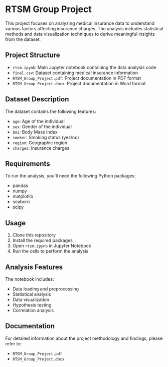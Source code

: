 # RTSM Group Project

This project focuses on analyzing medical insurance data to understand various factors affecting insurance charges. The analysis includes statistical methods and data visualization techniques to derive meaningful insights from the dataset.


## Project Structure

- `rtsm.ipynb`: Main Jupyter notebook containing the data analysis code
- `final.csv`: Dataset containing medical insurance information
- `RTSM_Group_Project.pdf`: Project documentation in PDF format
- `RTSM_Group_Project.docx`: Project documentation in Word format

## Dataset Description

The dataset contains the following features:
- `age`: Age of the individual
- `sex`: Gender of the individual
- `bmi`: Body Mass Index
- `smoker`: Smoking status (yes/no)
- `region`: Geographic region
- `charges`: Insurance charges

## Requirements

To run the analysis, you'll need the following Python packages:
- pandas
- numpy
- matplotlib
- seaborn
- scipy

## Usage

1. Clone this repository
2. Install the required packages
3. Open `rtsm.ipynb` in Jupyter Notebook
4. Run the cells to perform the analysis

## Analysis Features

The notebook includes:
- Data loading and preprocessing
- Statistical analysis
- Data visualization
- Hypothesis testing
- Correlation analysis

## Documentation

For detailed information about the project methodology and findings, please refer to:
- `RTSM_Group_Project.pdf`
- `RTSM_Group_Project.docx`
